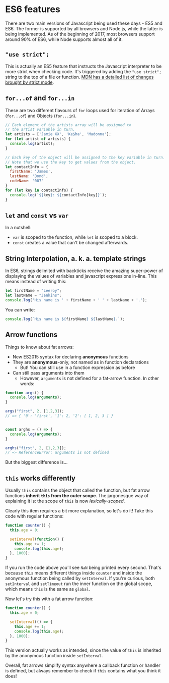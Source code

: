 # ES6 features

There are two main versions of Javascript being used these days - ES5 and ES6. The former is supported by all browsers and Node.js, while the latter is being implemented. As of the beginning of 2017, most browsers support around 90% of ES6, while Node supports almost all of it.

## `"use strict";`

This is actually an ES5 feature that instructs the Javascript interpreter to be more strict when checking code. It's triggered by adding the `"use strict";` string to the top of a file or function. [MDN has a detailed list of changes brought by strict mode](https://developer.mozilla.org/en-US/docs/Web/JavaScript/Reference/Strict_mode).

## `for...of` and `for...in`

These are two different flavours of `for` loops used for iteration of Arrays (`for...of`) and Objects (`for...in`).

```js
// Each element of the artists array will be assigned to
// the artist variable in turn.
let artists = ['Jamie XX', 'Ke$ha', 'Madonna'];
for (let artist of artists) {
  console.log(artist);
}

// Each key of the object will be assigned to the key variable in turn.
// Note that we use the key to get values from the object.
let contactInfo = {
  firstName: 'James',
  lastName: 'Bond',
  codeName: '007'
}
for (let key in contactInfo) {
  console.log(`${key}: ${contactInfo[key]}`);
}
```

## `let` and `const` vs `var`

In a nutshell:

* `var` is scoped to the function, while `let` is scoped to a block.
* `const` creates a value that can't be changed afterwards.

## String Interpolation, a. k. a. template strings

In ES6, strings delimited with backticks receive the amazing super-power of displaying the values of variables and javascript expressions in-line. This means instead of writing this:
```js
let firstName = "Leeroy";
let lastName = "Jenkins";
console.log('His name is ' + firstName + ' ' + lastName + '.');
```

You can write:
```js
console.log(`His name is ${firstName} ${lastName}.`);
```

## Arrow functions

Things to know about fat arrows:

- New ES2015 syntax for declaring **anonymous** functions
- They are **anonymous**-only, not named as in function declarations
  - But! You can still use in a function expression as before
- Can still pass arguments into them
  - However, `arguments` is not defined for a fat-arrow function. In other words:
```js
function args() {
  console.log(arguments);
}

args("first", 2, [1,2,3]);
// => { '0': 'first', '1': 2, '2': [ 1, 2, 3 ] }


const arghs = () => {
  console.log(arguments);
}

arghs("first", 2, [1,2,3]);
// => ReferenceError: arguments is not defined
```

But the biggest difference is...

## `this` works differently

Usually `this` contains the object that called the function, but fat arrow functions **inherit `this` from the outer scope**. The jargonesque way of explaining it is: the scope of `this` is now _lexically-scoped_.

Clearly this item requires a bit more explanation, so let's do it! Take this code with regular functions:

```js
function counter() {
  this.age = 0;

  setInterval(function() {
    this.age += 1;
    console.log(this.age);
  }, 1000);
}
```

If you run the code above you'll see `NaN` being printed every second. That's because `this` means different things inside `counter` and inside the anonymous function being called by `setInterval`. If you're curious, both `setInterval` and `setTimeout` run the inner function on the global scope, which means `this` is the same as `global`.

Now let's try this with a fat arrow function:

```js
function counter() {
  this.age = 0;

  setInterval(() => {
    this.age += 1;
    console.log(this.age);
  }, 1000);
}
```

This version actually works as intended, since the value of `this` is inherited by the anonymous function inside `setInterval`.

Overall, fat arrows simplify syntax anywhere a callback function or handler is defined, but always remember to check if `this` contains what you think it does!
